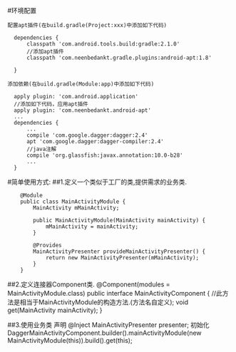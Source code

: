 #环境配置

    配置apt插件(在build.gradle(Project:xxx)中添加如下代码)

      dependencies {
          classpath 'com.android.tools.build:gradle:2.1.0'
          //添加apt插件
          classpath 'com.neenbedankt.gradle.plugins:android-apt:1.8'

      }

    添加依赖(在build.gradle(Module:app)中添加如下代码)

      apply plugin: 'com.android.application'
      //添加如下代码，应用apt插件
      apply plugin: 'com.neenbedankt.android-apt'
      ...
      dependencies {
          ...
          compile 'com.google.dagger:dagger:2.4'
          apt 'com.google.dagger:dagger-compiler:2.4'
          //java注解
          compile 'org.glassfish:javax.annotation:10.0-b28'
          ...
      }

#简单使用方式:
##1.定义一个类似于工厂的类,提供需求的业务类.

		@Module
		public class MainActivityModule {
		    MainActivity mMainActivity;
		
		    public MainActivityModule(MainActivity mainActivity) {
		        mMainActivity = mainActivity;
		    }
		
		    @Provides
		    MainActivityPresenter provideMainActivityPresenter() {
		        return new MainActivityPresenter(mMainActivity);
		    }
		}
##2.定义连接器Component类.
		@Component(modules = MainActivityModule.class)
		public interface MainActivityComponent {
		    //此方法是相当于MainActivityModule的构造方法.(方法名自定义);
		    void get(MainActivity mainActivity);
		}

##3.使用业务类
	声明
		@Inject
		MainActivityPresenter presenter;
	初始化
		DaggerMainActivityComponent.builder().mainActivityModule(new MainActivityModule(this)).build().get(this);